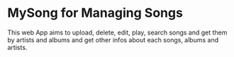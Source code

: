 # MySong for Managing Songs

This web App aims to upload, delete, edit, play, search songs and get them by artists and albums and get other infos about each songs, albums and artists.
